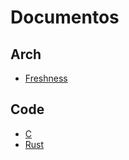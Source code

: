 # Documentos

## Arch

- [Freshness](arch/freshness.md)


## Code

- [C](code/c.md)
- [Rust](code/rust.md)
